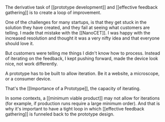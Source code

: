 The derivative task of [[prototype development]] and [[effective feedback gathering]] is to create a loop of improvement. 

One of the challenges for many startups, is that they get stuck in the solution they have created, and they fail at seeing what customers are telling. I made that mistake with the [[NanoCET]]. I was happy with the increased resolution and thought it was a very nifty idea and that everyone should love it. 

But customers were telling me things I didn't know how to process. 
Instead of iterating on the feedback, I kept pushing forward, made the device look nice, not work differently. 

A prototype has to be built to allow iteration. Be it a website, a microscope, or a consumer device. 

That's the [[Importance of a Prototype]], the capacity of iterating. 

In some contexts, a [[minimum viable product]] may not allow for iterations (for example, if production runs require a large minimum order). And that is why it's important to have a tight loop in which [[effective feedback gathering]] is funneled back to the prototype design. 